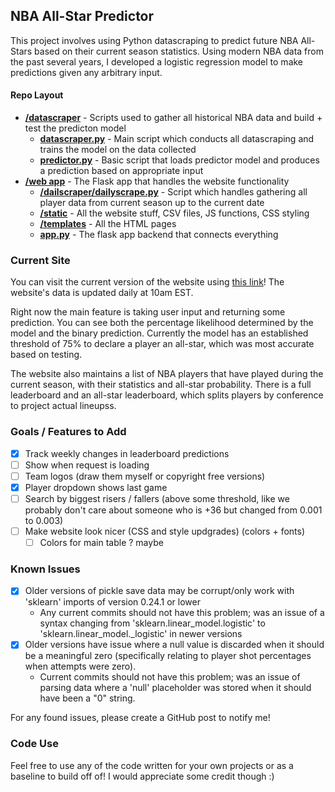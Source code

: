 ## NBA All-Star Predictor

This project involves using Python datascraping to predict future NBA All-Stars based on their current season statistics. Using modern NBA data from the past several years, I developed a logistic regression model to make predictions given any arbitrary input.

#### Repo Layout
- **[/datascraper](/datascraper/)** - Scripts used to gather all historical NBA data and build + test the predicton model
  - **[datascraper.py](/datascraper/datascraper.py)** - Main script which conducts all datascraping and trains the model on the data collected
  - **[predictor.py](/datascraper/predictor.py)** - Basic script that loads predictor model and produces a prediction based on appropriate input
- **[/web app](/web%20app/)** - The Flask app that handles the website functionality
  - **[/dailscraper/dailyscrape.py](/web%20app/dailyscraper/dailyscrape.py)** - Script which handles gathering all player data from current season up to the current date
  - **[/static](/web%20app/static/)** - All the website stuff, CSV files, JS functions, CSS styling
  - **[/templates](/web%20app/templates/)** - All the HTML pages
  - **[app.py](/web%20app/app.py)** - The flask app backend that connects everything

### Current Site
You can visit the current version of the website using [this link](http://ch22.pythonanywhere.com)! The website's data is updated daily at 10am EST.

Right now the main feature is taking user input and returning some prediction. You can see both the percentage likelihood determined by the model and the binary prediction. Currently the model has an established threshold of 75% to declare a player an all-star, which was most accurate based on testing.

The website also maintains a list of NBA players that have played during the current season, with their statistics and all-star probability. There is a full leaderboard and an all-star leaderboard, which splits players by conference to project actual lineupss.

### Goals / Features to Add
- [x] Track weekly changes in leaderboard predictions
- [ ] Show when request is loading
- [ ] Team logos (draw them myself or copyright free versions)
- [x] Player dropdown shows last game
- [ ] Search by biggest risers / fallers (above some threshold, like we probably don't care about someone who is +36 but changed from 0.001 to 0.003)
- [ ] Make website look nicer (CSS and style updgrades) (colors + fonts)
  - [ ] Colors for main table ? maybe

### Known Issues
- [x] Older versions of pickle save data may be corrupt/only work with 'sklearn' imports of version 0.24.1 or lower
  - Any current commits should not have this problem; was an issue of a syntax changing from 'sklearn.linear_model.logistic' to 'sklearn.linear_model._logistic' in newer versions
- [x] Older versions have issue where a null value is discarded when it should be a meaningful zero (specifically relating to player shot percentages when attempts were zero).
  - Current commits should not have this problem; was an issue of parsing data where a 'null' placeholder was stored when it should have been a "0" string.

For any found issues, please create a GitHub post to notify me!

### Code Use
Feel free to use any of the code written for your own projects or as a baseline to build off of! I would appreciate some credit though :)